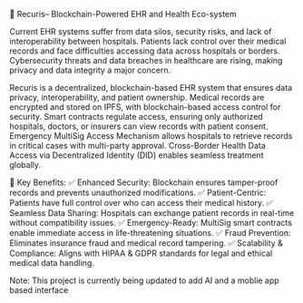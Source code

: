 🔹 Recuris– Blockchain-Powered EHR and Health Eco-system

Current EHR systems suffer from data silos, security risks, and lack of interoperability between hospitals.
Patients lack control over their medical records and face difficulties accessing data across hospitals or borders.
Cybersecurity threats and data breaches in healthcare are rising, making privacy and data integrity a major concern.
 

Recuris is a decentralized, blockchain-based EHR system that ensures data privacy, interoperability, and patient ownership.
Medical records are encrypted and stored on IPFS, with blockchain-based access control for security.
Smart contracts regulate access, ensuring only authorized hospitals, doctors, or insurers can view records with patient consent.
Emergency MultiSig Access Mechanism allows hospitals to retrieve records in critical cases with multi-party approval.
Cross-Border Health Data Access via Decentralized Identity (DID) enables seamless treatment globally.



🔹 Key Benefits:
✅ Enhanced Security: Blockchain ensures tamper-proof records and prevents unauthorized modifications.
✅ Patient-Centric: Patients have full control over who can access their medical history.
✅ Seamless Data Sharing: Hospitals can exchange patient records in real-time without compatibility issues.
✅ Emergency-Ready: MultiSig smart contracts enable immediate access in life-threatening situations.
✅ Fraud Prevention: Eliminates insurance fraud and medical record tampering.
✅ Scalability & Compliance: Aligns with HIPAA & GDPR standards for legal and ethical medical data handling.


Note: This project is currently being updated to add AI and a moblie app based interface
